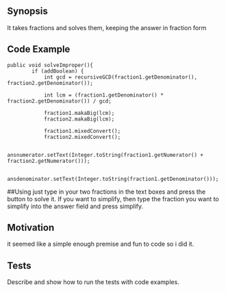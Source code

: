 ## Synopsis

It takes fractions and solves them, keeping the answer in fraction form
## Code Example
```
public void solveImproper(){
		if (addBoolean) {
			int gcd = recursiveGCD(fraction1.getDenominator(), fraction2.getDenominator());
			
			int lcm = (fraction1.getDenominator() * fraction2.getDenominator()) / gcd;
			
			fraction1.makaBig(lcm);
			fraction2.makaBig(lcm);
			
			fraction1.mixedConvert();
			fraction2.mixedConvert();
						
			ansnumerator.setText(Integer.toString(fraction1.getNumerator() + fraction2.getNumerator()));
			
			ansdenominator.setText(Integer.toString(fraction1.getDenominator()));
  ```	

##Using
just type in your two fractions in the text boxes and press the button to solve it. If you want to simplify, then type the fraction you want to simplify into the answer field and press simplify.

## Motivation

it seemed like a simple enough premise and fun to code so i did it.

## Tests

Describe and show how to run the tests with code examples.
